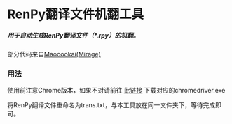 # RenPy翻译文件机翻工具

##### 用于自动生成RenPy翻译文件（*.rpy）的机翻。

部分代码来自[Maooookai(Mirage)](https://github.com/Maooookai/WebTranslator)

### 用法

使用前注意Chrome版本，如果不对请前往
[此链接](http://npm.taobao.org/mirrors/chromedriver/)
下载对应的chromedriver.exe

将RenPy翻译文件重命名为trans.txt，与本工具放在同一文件夹下，等待完成即可。

